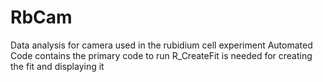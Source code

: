 # RbCam
Data analysis for camera used in the rubidium cell experiment
Automated Code contains the primary code to run
R_CreateFit is needed for creating the fit and displaying it
